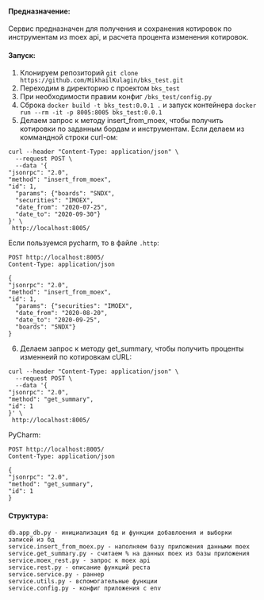 #### Предназначение:
Сервис предназначен для получения и сохранения котировок по инструментам из 
moex api, и расчета процента изменения котировок.

#### Запуск:
1. Клонируем репозиторий
`git clone https://github.com/MikhailKulagin/bks_test.git`
2. Переходим в директорию с проектом
`bks_test`
3. При необходимости правим конфиг
`/bks_test/config.py`
4. Сброка 
`docker build -t bks_test:0.0.1 .`
и запуск контейнера
`docker run --rm -it -p 8005:8005 bks_test:0.0.1`
5. Делаем запрос к методу insert_from_moex, чтобы получить котировки по заданным бордам и инструментам.
Если делаем из коммандной строки curl-ом:
```
curl --header "Content-Type: application/json" \
  --request POST \
  --data '{
"jsonrpc": "2.0",
"method": "insert_from_moex",
"id": 1,
  "params": {"boards": "SNDX",
  "securities": "IMOEX",
  "date_from": "2020-07-25",
  "date_to": "2020-09-30"}
}' \
 http://localhost:8005/
```
Если пользуемся pycharm, то в файле `.http`:
```
POST http://localhost:8005/
Content-Type: application/json

{
"jsonrpc": "2.0",
"method": "insert_from_moex",
"id": 1,
  "params": {"securities": "IMOEX",
  "date_from": "2020-08-20",
  "date_to": "2020-09-25",
  "boards": "SNDX"}
}
```
6. Делаем запрос к методу get_summary, чтобы получить проценты изменнеий по котировкам
cURL:
```
curl --header "Content-Type: application/json" \
  --request POST \
  --data '{
"jsonrpc": "2.0",
"method": "get_summary",
"id": 1
}' \
 http://localhost:8005/
```
PyCharm:
```
POST http://localhost:8005/
Content-Type: application/json

{
"jsonrpc": "2.0",
"method": "get_summary",
"id": 1
}
```

#### Структура: 
```
db.app_db.py - инициализация бд и функции добавлоения и выборки записей из бд
service.insert_from_moex.py - наполняем базу приложения данными moex
service.get_summary.py - считаем % на данных moex из базы приложения
service.moex_rest.py - запрос к moex api
service.rest.py - описание функций реста
service.service.py - раннер
service.utils.py - вспомогательные функции
service.config.py - конфиг приложения с env
```